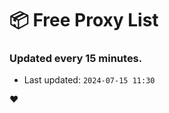 # :package: Free Proxy List
### Updated every 15 minutes.

- Last updated: `2024-07-15 11:30`

:heart:
